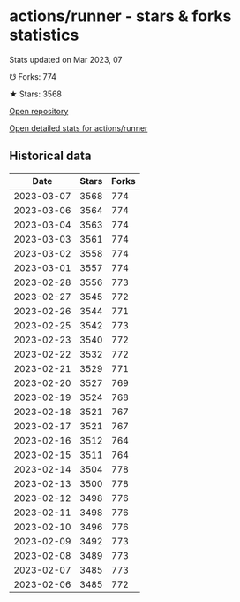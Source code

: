# actions/runner - stars & forks statistics

Stats updated on Mar 2023, 07

☋ Forks: 774

★ Stars: 3568

[Open repository](https://github.com/actions/runner)

[Open detailed stats for actions/runner](https://reviewgithub.com/rep/actions/runner)

## Historical data
| Date | Stars | Forks |
|------|-------|-------|
| 2023-03-07 | 3568 | 774 | 
| 2023-03-06 | 3564 | 774 | 
| 2023-03-04 | 3563 | 774 | 
| 2023-03-03 | 3561 | 774 | 
| 2023-03-02 | 3558 | 774 | 
| 2023-03-01 | 3557 | 774 | 
| 2023-02-28 | 3556 | 773 | 
| 2023-02-27 | 3545 | 772 | 
| 2023-02-26 | 3544 | 771 | 
| 2023-02-25 | 3542 | 773 | 
| 2023-02-23 | 3540 | 772 | 
| 2023-02-22 | 3532 | 772 | 
| 2023-02-21 | 3529 | 771 | 
| 2023-02-20 | 3527 | 769 | 
| 2023-02-19 | 3524 | 768 | 
| 2023-02-18 | 3521 | 767 | 
| 2023-02-17 | 3521 | 767 | 
| 2023-02-16 | 3512 | 764 | 
| 2023-02-15 | 3511 | 764 | 
| 2023-02-14 | 3504 | 778 | 
| 2023-02-13 | 3500 | 778 | 
| 2023-02-12 | 3498 | 776 | 
| 2023-02-11 | 3498 | 776 | 
| 2023-02-10 | 3496 | 776 | 
| 2023-02-09 | 3492 | 773 | 
| 2023-02-08 | 3489 | 773 | 
| 2023-02-07 | 3485 | 773 | 
| 2023-02-06 | 3485 | 772 | 

